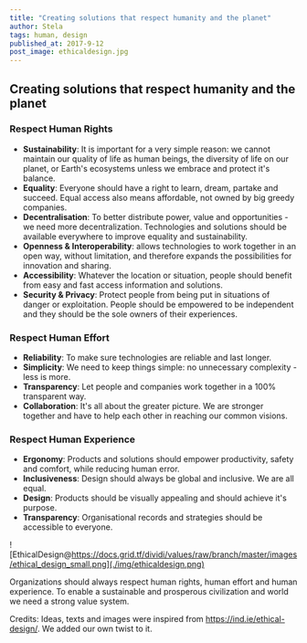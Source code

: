 ```yaml
---
title: "Creating solutions that respect humanity and the planet"
author: Stela
tags: human, design
published_at: 2017-9-12
post_image: ethicaldesign.jpg
--- 
```


## Creating solutions that respect humanity and the planet

### Respect Human Rights

- **Sustainability**: It is important for a very simple reason: we cannot maintain our quality of life as human beings, the diversity of life on our planet, or Earth's ecosystems unless we embrace and protect it's balance.
- **Equality**: Everyone should have a right to learn, dream, partake and succeed. Equal access also means affordable, not owned by big greedy companies.
- **Decentralisation**: To better distribute power, value and opportunities - we need more decentralization. Technologies and solutions should be available everywhere to improve equality and sustainability. 
- **Openness & Interoperability**: allows technologies to work together in an open way, without limitation, and therefore expands the possibilities for innovation and sharing.
- **Accessibility**: Whatever the location or situation, people should benefit from easy and fast access information and solutions.
- **Security & Privacy**: Protect people from being put in situations of danger or exploitation. People should be empowered to be independent and they should be the sole owners of their experiences.

###  Respect Human Effort

- **Reliability**: To make sure technologies are reliable and last longer.
- **Simplicity**: We need to keep things simple: no unnecessary complexity - less is more.
- **Transparency**: Let people and companies work together in a 100% transparent way.
- **Collaboration**: It's all about the greater picture. We are stronger together and have to help each other in reaching our common visions.

### Respect Human Experience

- **Ergonomy**: Products and solutions should empower productivity, safety and comfort, while reducing human error.
- **Inclusiveness**: Design should always be global and inclusive. We are all equal.
- **Design**: Products should be visually appealing and should achieve it's purpose.
- **Transparency**: Organisational records and strategies should be accessible to everyone. 

![EthicalDesign@https://docs.grid.tf/dividi/values/raw/branch/master/images/ethical_design_small.png](./img/ethicaldesign.png)

Organizations should always respect human rights, human effort and human experience. To enable a sustainable and prosperous civilization and world we need a strong value system.

Credits:
Ideas, texts and images were inspired from https://ind.ie/ethical-design/. We added our own twist to it.

